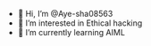 - 👋 Hi, I’m @Aye-sha08563
- 👀 I’m interested in Ethical hacking
- 🌱 I’m currently learning AIML


<!---
Aye-sha08563/Aye-sha08563 is a ✨ special ✨ repository because its `README.md` (this file) appears on your GitHub profile.
You can click the Preview link to take a look at your changes.
--->
